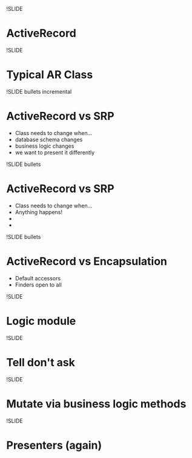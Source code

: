 !SLIDE 
# **ActiveRecord** #

!SLIDE
# Typical AR Class #

!SLIDE bullets incremental
# ActiveRecord vs SRP #
* Class needs to change when...
* database schema changes
* business logic changes
* we want to present it differently

!SLIDE bullets
# ActiveRecord vs SRP #
* Class needs to change when...
* Anything happens!
* 
* 

!SLIDE bullets
# ActiveRecord vs Encapsulation #
* Default accessors
* Finders open to all

!SLIDE
# Logic module #

!SLIDE
# Tell don't ask #

!SLIDE
# Mutate via business logic methods #

!SLIDE
# Presenters (again) #
